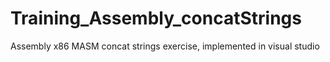 # Training_Assembly_concatStrings
Assembly x86 MASM concat strings exercise, implemented in visual studio
